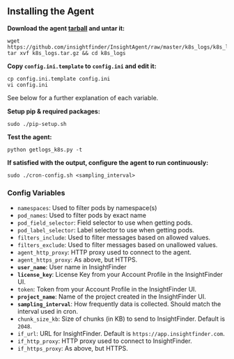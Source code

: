 ## Installing the Agent
**Download the agent [tarball](https://github.com/insightfinder/InsightAgent/raw/master/k8s_logs/k8s_logs.tar.gz) and untar it:**
```
wget https://github.com/insightfinder/InsightAgent/raw/master/k8s_logs/k8s_logs.tar.gz
tar xvf k8s_logs.tar.gz && cd k8s_logs
```

**Copy `config.ini.template` to `config.ini` and edit it:**
```
cp config.ini.template config.ini
vi config.ini
```
See below for a further explanation of each variable.

**Setup pip & required packages:**
```
sudo ./pip-setup.sh
```

**Test the agent:**
```
python getlogs_k8s.py -t
```

**If satisfied with the output, configure the agent to run continuously:**
```
sudo ./cron-config.sh <sampling_interval>
```

### Config Variables
* `namespaces`: Used to filter pods by namespace(s)
* `pod_names`: Used to filter pods by exact name
* `pod_field_selector`: Field selector to use when getting pods.
* `pod_label_selector`: Label selector to use when getting pods.
* `filters_include`: Used to filter messages based on allowed values.
* `filters_exclude`: Used to filter messages based on unallowed values.
* `agent_http_proxy`: HTTP proxy used to connect to the agent.
* `agent_https_proxy`: As above, but HTTPS.
* **`user_name`**: User name in InsightFinder
* **`license_key`**: License Key from your Account Profile in the InsightFinder UI.
* `token`: Token from your Account Profile in the InsightFinder UI.
* **`project_name`**: Name of the project created in the InsightFinder UI.
* **`sampling_interval`**: How frequently data is collected. Should match the interval used in cron.
* `chunk_size_kb`: Size of chunks (in KB) to send to InsightFinder. Default is `2048`.
* `if_url`: URL for InsightFinder. Default is `https://app.insightfinder.com`.
* `if_http_proxy`: HTTP proxy used to connect to InsightFinder.
* `if_https_proxy`: As above, but HTTPS.
